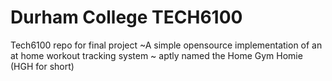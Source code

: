 # Durham College TECH6100
Tech6100 repo for final project
~A simple opensource implementation of an at home workout tracking system ~
aptly named the Home Gym Homie (HGH for short)
